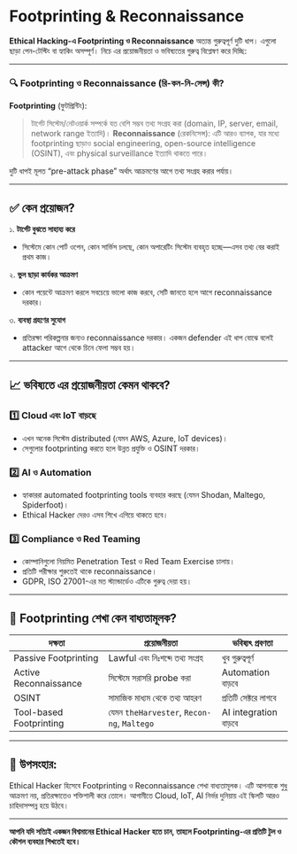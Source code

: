 # Footprinting & Reconnaissance 

**Ethical Hacking-এ Footprinting ও Reconnaissance** অত্যন্ত গুরুত্বপূর্ণ দুটি ধাপ। এগুলো ছাড়া পেন-টেস্টিং বা হ্যাকিং অসম্পূর্ণ। নিচে এর প্রয়োজনীয়তা ও ভবিষ্যতের গুরুত্ব বিশ্লেষণ করে দিচ্ছি:

---

### 🔍 **Footprinting ও Reconnaissance (রি-কন-নি-সেন্স) কী?**

**Footprinting** (ফুটপ্রিন্টিং):

> টার্গেট সিস্টেম/নেটওয়ার্ক সম্পর্কে যত বেশি সম্ভব তথ্য সংগ্রহ করা (domain, IP, server, email, network range ইত্যাদি)।
> **Reconnaissance** (রেকনিসেন্স):
> এটি আরও ব্যাপক, যার মধ্যে footprinting ছাড়াও social engineering, open-source intelligence (OSINT), এবং physical surveillance ইত্যাদি থাকতে পারে।

দুটি ধাপই মূলত “pre-attack phase” অর্থাৎ আক্রমণের আগে তথ্য সংগ্রহ করার পর্যায়।

---

## ✅ কেন প্রয়োজন?

১. **টার্গেট বুঝতে সাহায্য করে**

* সিস্টেমে কোন পোর্ট ওপেন, কোন সার্ভিস চলছে, কোন অপারেটিং সিস্টেম ব্যবহৃত হচ্ছে—এসব তথ্য বের করাই প্রথম কাজ।

২. **ভুল ছাড়া কার্যকর আক্রমণ**

* কোন পয়েন্টে আক্রমণ করলে সবচেয়ে ভালো কাজ করবে, সেটি জানতে হলে আগে reconnaissance দরকার।

৩. **ব্যবস্থা গ্রহণের সুযোগ**

* প্রতিরক্ষা পরিকল্পনার জন্যও reconnaissance দরকার। একজন defender এই ধাপ বোঝে বলেই attacker আগে থেকে চিনে ফেলা সম্ভব হয়।

---

## 📈 ভবিষ্যতে এর প্রয়োজনীয়তা কেমন থাকবে?

### 1️⃣ **Cloud এবং IoT বাড়ছে**

* এখন অনেক সিস্টেম distributed (যেমন AWS, Azure, IoT devices)।
* সেগুলোর footprinting করতে হলে উন্নত প্রযুক্তি ও OSINT দরকার।

### 2️⃣ **AI ও Automation**

* হ্যাকাররা automated footprinting tools ব্যবহার করছে (যেমন Shodan, Maltego, Spiderfoot)।
* Ethical Hacker দেরও এসব শিখে এগিয়ে থাকতে হবে।

### 3️⃣ **Compliance ও Red Teaming**

* কোম্পানিগুলো নিয়মিত Penetration Test ও Red Team Exercise চালায়।
* প্রতিটি পরীক্ষার শুরুতেই থাকে reconnaissance।
* GDPR, ISO 27001-এর মত স্ট্যান্ডার্ডেও এটিকে গুরুত্ব দেয়া হয়।

---

## 🎯 Footprinting শেখা কেন বাধ্যতামূলক?

| দক্ষতা                  | প্রয়োজনীয়তা                                | ভবিষ্যৎ প্রবণতা       |
| ----------------------- | ------------------------------------------ | --------------------- |
| Passive Footprinting    | Lawful এবং নিঃশব্দে তথ্য সংগ্রহ            | খুব গুরুত্বপূর্ণ      |
| Active Reconnaissance   | সিস্টেমে সরাসরি probe করা                  | Automation বাড়বে      |
| OSINT                   | সামাজিক মাধ্যম থেকে তথ্য আহরণ              | প্রতিটি সেক্টরে লাগবে |
| Tool-based Footprinting | যেমন `theHarvester`, `Recon-ng`, `Maltego` | AI integration বাড়বে  |

---

## 🧠 উপসংহার:

Ethical Hacker হিসেবে Footprinting ও Reconnaissance শেখা বাধ্যতামূলক। এটি আপনাকে শুধু আক্রমণ নয়, প্রতিরক্ষাতেও শক্তিশালী করে তোলে। আগামীতে Cloud, IoT, AI নির্ভর দুনিয়ায় এই স্কিলটি আরও চাহিদাসম্পন্ন হয়ে উঠবে।

---

**আপনি যদি সত্যিই একজন বিশ্বমানের Ethical Hacker হতে চান, তাহলে Footprinting-এর প্রতিটি টুল ও কৌশল ব্যবহার শিখতেই হবে।**

